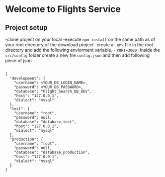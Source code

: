 # Welcome to Flights Service

## Project setup

-clone project on your local
-execute `npm install` on the same path as of your root directory of the download project
-create a `.env` file in the root directory and add the following enviorment variable. - `PORT=3000`
-Inside the `src/config` folder create a new file `config.json` and then add following piece of json

```

{
  "development": {
    "username": <YOUR_DB_LOGIN_NAME>,
    "password": <YOUR_DB_PASSWORD>,
    "database": "Flight_Search_DB_DEV",
    "host": "127.0.0.1",
    "dialect": "mysql"
  },
  "test": {
    "username": "root",
    "password": null,
    "database": "database_test",
    "host": "127.0.0.1",
    "dialect": "mysql"
  },
  "production": {
    "username": "root",
    "password": null,
    "database": "database_production",
    "host": "127.0.0.1",
    "dialect": "mysql"
  }
}


```
